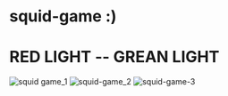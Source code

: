 # squid-game :)
# RED LIGHT -- GREAN LIGHT
![squid game_1](https://user-images.githubusercontent.com/102579070/194221352-44a64b6e-ec43-45b1-bab3-27aef67f17e7.png)
![squid-game_2](https://user-images.githubusercontent.com/102579070/194221356-0de1adb9-2911-49f5-b4da-b992d1f31601.png)
![squid-game-3](https://user-images.githubusercontent.com/102579070/194221360-87ddc9c0-4ac8-46e2-8075-4525ae3f6abd.png)
